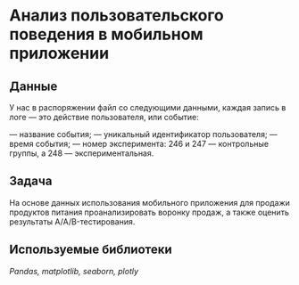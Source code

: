 # Анализ пользовательского поведения в мобильном приложении


## Данные

У нас в распоряжении файл со следующими данными, каждая запись в логе — это действие пользователя, или событие:

— название события;
— уникальный идентификатор пользователя;
— время события;
— номер эксперимента: 246 и 247 — контрольные группы, а 248 — экспериментальная.

## Задача

На основе данных использования мобильного приложения для продажи продуктов питания проанализировать воронку продаж, а также оценить результаты A/A/B-тестирования.

## Используемые библиотеки
*Pandas, matplotlib, seaborn, plotly*


